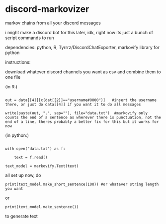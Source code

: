# discord-markovizer
markov chains from all your discord messages

i might make a discord bot for this later, idk, right now its just a bunch of script commands to run

dependencies: python, R, Tyrrrz/DiscordChatExporter, markovify library for python

instructions: 

download whatever discord channels you want as csv and combine them to one file

(in R:)

```data = read.csv("file.csv", header=TRUE)

out = data[[4]][c(dat[[2]]=="username#0000")]   #insert the username there, or just do data[[4]] if you want it to do all messages

write(paste(out, ".", sep=""), file="data.txt")  #markovify only counts the end of a sentence as wherever there is punctuation, not the end of a line, theres probably a better fix for this but it works for now
```
(in python:)

```import markovify

with open("data.txt") as f:

    text = f.read()

text_model = markovify.Text(text)
```
all set up now, do

```print(text_model.make_short_sentence(100)) #or whatever string length you want```

or

```print(text_model.make_sentence())```

to generate text

